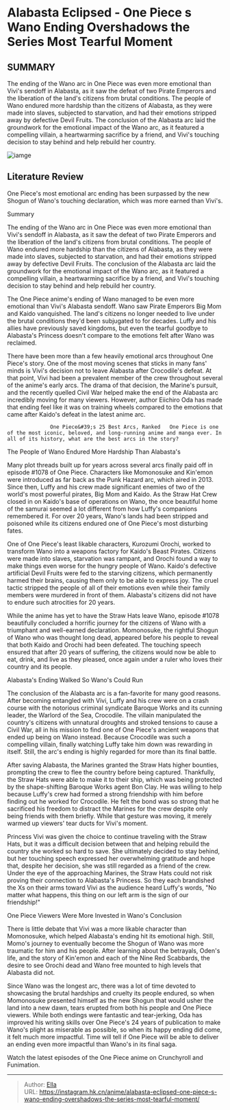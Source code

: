 # Alabasta Eclipsed - One Piece s Wano Ending Overshadows the Series  Most Tearful Moment


## SUMMARY 



  The ending of the Wano arc in One Piece was even more emotional than Vivi&#39;s sendoff in Alabasta, as it saw the defeat of two Pirate Emperors and the liberation of the land&#39;s citizens from brutal conditions.   The people of Wano endured more hardship than the citizens of Alabasta, as they were made into slaves, subjected to starvation, and had their emotions stripped away by defective Devil Fruits.   The conclusion of the Alabasta arc laid the groundwork for the emotional impact of the Wano arc, as it featured a compelling villain, a heartwarming sacrifice by a friend, and Vivi&#39;s touching decision to stay behind and help rebuild her country.  

![iamge](https://static1.srcdn.com/wordpress/wp-content/uploads/2023/10/onepieceoutromomowano.jpg)

## Literature Review

One Piece&#39;s most emotional arc ending has been surpassed by the new Shogun of Wano&#39;s touching declaration, which was more earned than Vivi&#39;s.





Summary

  The ending of the Wano arc in One Piece was even more emotional than Vivi&#39;s sendoff in Alabasta, as it saw the defeat of two Pirate Emperors and the liberation of the land&#39;s citizens from brutal conditions.   The people of Wano endured more hardship than the citizens of Alabasta, as they were made into slaves, subjected to starvation, and had their emotions stripped away by defective Devil Fruits.   The conclusion of the Alabasta arc laid the groundwork for the emotional impact of the Wano arc, as it featured a compelling villain, a heartwarming sacrifice by a friend, and Vivi&#39;s touching decision to stay behind and help rebuild her country.  







The One Piece anime&#39;s ending of Wano managed to be even more emotional than Vivi&#39;s Alabasta sendoff. Wano saw Pirate Emperors Big Mom and Kaido vanquished. The land&#39;s citizens no longer needed to live under the brutal conditions they&#39;d been subjugated to for decades. Luffy and his allies have previously saved kingdoms, but even the tearful goodbye to Alabasta&#39;s Princess doesn&#39;t compare to the emotions felt after Wano was reclaimed.

There have been more than a few heavily emotional arcs throughout One Piece&#39;s story. One of the most moving scenes that sticks in many fans&#39; minds is Vivi&#39;s decision not to leave Alabasta after Crocodile&#39;s defeat. At that point, Vivi had been a prevalent member of the crew throughout several of the anime&#39;s early arcs. The drama of that decision, the Marine&#39;s pursuit, and the recently quelled Civil War helped make the end of the Alabasta arc incredibly moving for many viewers. However, author Eiichiro Oda has made that ending feel like it was on training wheels compared to the emotions that came after Kaido&#39;s defeat in the latest anime arc.




                  One Piece&#39;s 25 Best Arcs, Ranked   One Piece is one of the most iconic, beloved, and long-running anime and manga ever. In all of its history, what are the best arcs in the story?   


 The People of Wano Endured More Hardship Than Alabasta&#39;s 

 

Many plot threads built up for years across several arcs finally paid off in episode #1078 of One Piece. Characters like Momonosuke and Kin&#39;emon were introduced as far back as the Punk Hazard arc, which aired in 2013. Since then, Luffy and his crew made significant enemies of two of the world&#39;s most powerful pirates, Big Mom and Kaido. As the Straw Hat Crew closed in on Kaido&#39;s base of operations on Wano, the once beautiful home of the samurai seemed a lot different from how Luffy&#39;s companions remembered it. For over 20 years, Wano&#39;s lands had been stripped and poisoned while its citizens endured one of One Piece&#39;s most disturbing fates.




One of One Piece&#39;s least likable characters, Kurozumi Orochi, worked to transform Wano into a weapons factory for Kaido&#39;s Beast Pirates. Citizens were made into slaves, starvation was rampant, and Orochi found a way to make things even worse for the hungry people of Wano. Kaido&#39;s defective artificial Devil Fruits were fed to the starving citizens, which permanently harmed their brains, causing them only to be able to express joy. The cruel tactic stripped the people of all of their emotions even while their family members were murdered in front of them. Alabasta&#39;s citizens did not have to endure such atrocities for 20 years.


 

While the anime has yet to have the Straw Hats leave Wano, episode #1078 beautifully concluded a horrific journey for the citizens of Wano with a triumphant and well-earned declaration. Momonosuke, the rightful Shogun of Wano who was thought long dead, appeared before his people to reveal that both Kaido and Orochi had been defeated. The touching speech ensured that after 20 years of suffering, the citizens would now be able to eat, drink, and live as they pleased, once again under a ruler who loves their country and its people.






 Alabasta&#39;s Ending Walked So Wano&#39;s Could Run 
          

The conclusion of the Alabasta arc is a fan-favorite for many good reasons. After becoming entangled with Vivi, Luffy and his crew were on a crash course with the notorious criminal syndicate Baroque Works and its cunning leader, the Warlord of the Sea, Crocodile. The villain manipulated the country&#39;s citizens with unnatural droughts and stroked tensions to cause a Civil War, all in his mission to find one of One Piece&#39;s ancient weapons that ended up being on Wano instead. Because Crocodile was such a compelling villain, finally watching Luffy take him down was rewarding in itself. Still, the arc&#39;s ending is highly regarded for more than its final battle.

After saving Alabasta, the Marines granted the Straw Hats higher bounties, prompting the crew to flee the country before being captured. Thankfully, the Straw Hats were able to make it to their ship, which was being protected by the shape-shifting Baroque Works agent Bon Clay. He was willing to help because Luffy&#39;s crew had formed a strong friendship with him before finding out he worked for Crocodile. He felt the bond was so strong that he sacrificed his freedom to distract the Marines for the crew despite only being friends with them briefly. While that gesture was moving, it merely warmed up viewers&#39; tear ducts for Vivi&#39;s moment.




Princess Vivi was given the choice to continue traveling with the Straw Hats, but it was a difficult decision between that and helping rebuild the country she worked so hard to save. She ultimately decided to stay behind, but her touching speech expressed her overwhelming gratitude and hope that, despite her decision, she was still regarded as a friend of the crew. Under the eye of the approaching Marines, the Straw Hats could not risk proving their connection to Alabasta&#39;s Princess. So they each brandished the Xs on their arms toward Vivi as the audience heard Luffy&#39;s words, &#34;No matter what happens, this thing on our left arm is the sign of our friendship!&#34;


 



 One Piece Viewers Were More Invested in Wano&#39;s Conclusion 
          




There is little debate that Vivi was a more likable character than Momonosuke, which helped Alabasta&#39;s ending hit its emotional high. Still, Momo&#39;s journey to eventually become the Shogun of Wano was more traumatic for him and his people. After learning about the betrayals, Oden&#39;s life, and the story of Kin&#39;emon and each of the Nine Red Scabbards, the desire to see Orochi dead and Wano free mounted to high levels that Alabasta did not.

Since Wano was the longest arc, there was a lot of time devoted to showcasing the brutal hardships and cruelty its people endured, so when Momonosuke presented himself as the new Shogun that would usher the land into a new dawn, tears erupted from both his people and One Piece viewers. While both endings were fantastic and tear-jerking, Oda has improved his writing skills over One Piece&#39;s 24 years of publication to make Wano&#39;s plight as miserable as possible, so when its happy ending did come, it felt much more impactful. Time will tell if One Piece will be able to deliver an ending even more impactful than Wano&#39;s in its final saga.




Watch the latest episodes of the One Piece anime on Crunchyroll and Funimation.



---

> Author: [Ella](https://instagram.hk.cn/)  
> URL: https://instagram.hk.cn/anime/alabasta-eclipsed-one-piece-s-wano-ending-overshadows-the-series-most-tearful-moment/  

